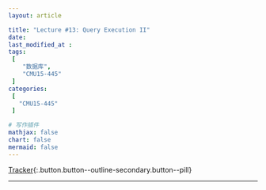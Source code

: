 ```yaml
---
layout: article

title: "Lecture #13: Query Execution II"
date: 
last_modified_at : 
tags:
 [
    "数据库",
    "CMU15-445"
 ]
categories: 
 [
   "CMU15-445"
 ]    

# 写作插件
mathjax: false
chart: false
mermaid: false
---
```


[<i class="fa-solid fa-link"></i> Tracker](/cmu15-445/2023/10/02/CMU-Project-Tracker.html){:.button.button--outline-secondary.button--pill}

------